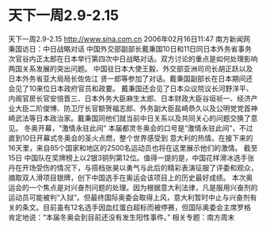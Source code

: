 # 天下一周2.9-2.15

天下一周2.9-2.15
http://www.sina.com.cn 2006年02月16日11:47 南方新闻网
秉国访日：中日战略对话
中国外交部副部长戴秉国10日和11日同日本外务省事务次官谷内正太郎在日本举行第四次中日战略对话。双方讨论的重点是如何处理影响两国关系发展的突出问题。
中国驻日本大使王毅、外交部亚洲司司长胡正跃以及日本外务省亚大局局长佐佐江
贤一郎等参加了对话。戴秉国副部长在日本期间还会见了10来位日本政府官员和政要。
戴秉国还会见了日本众议院议长河野洋平、内阁官房长官安倍晋三、日本外务大臣麻生太郎、日本财政大臣谷垣祯一、经济产业大臣二阶俊博、防卫厅长官额贺福志郎、外务副大臣盐崎恭久以及公明党党首神崎武法等日本政治家。戴秉国同他们就当前中日关系以及共同关心的问题交换了意见。
冬奥开幕，“激情永驻此间”
本届都灵冬奥会的口号是“激情永驻此间”，不过直到10日开幕式冬奥会的圣火点燃，整个世界感受到
意大利的热情。在接下来的16天里，来自85个国家和地区的2500名运动员也将在这里展示他们的激情。
截至15日
中国队在奖牌榜上以2银3铜列第12位。值得一提的是，中国花样滑冰选手张丹在开场受伤的情况下，与搭档张昊以勇气与此后的精彩表演征服了评委和观众，摘取双人滑项目银牌，创下中国选手在奥运会该项目上的历史最好成绩。
本次奥运会的一个焦点是对兴奋剂问题的处理。因为根据意大利法律，凡是服用兴奋剂的运动员可能被判“入狱”。但最终国际奥委会取得上风，意大利暂时中止与兴奋剂有关的条文。目前虽有12名选手因血红蛋白超标而被停赛，但国际奥委会主席罗格肯定地说：“本届冬奥会到目前还没有发生阳性事件。”
相关专题：南方周末 

